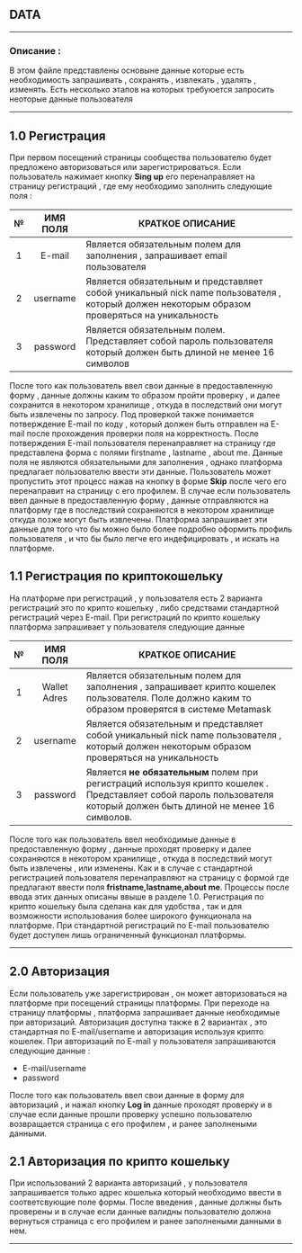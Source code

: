 ## **DATA**

---


### **Описание :**

В этом файле представлены основыне данные которые есть необходимость запрашивать , сохранять , извлекать , удалять , изменять. Есть несколько этапов на которых требуюется запросить неоторые данные пользователя

---

## 1.0 **Регистрация**

При первом посещений страницы сообщества пользователю будет предложено авторизоваться или зарегистрироваться. Если пользователь нажимает кнопку **Sing up** его перенаправляет на страницу регистраций , где ему необходимо заполнить следующие поля : 
 
| №     |  ИМЯ ПОЛЯ  | КРАТКОЕ ОПИСАНИЕ
|:-----:|:------------:|----------------- 
| 1     | E-mail      | Является обязательным полем для заполнения , запрашивает email пользователя 
| 2     | username    | Является обязательным и представляет собой уникальный nick name пользователя , который должен некоторым образом проверяться на уникальность 
| 3     | password    | Является обязательным полем. Представляет собой пароль пользователя который должен быть длиной не менее 16 символов 

После того как пользователь ввел свои данные в предоставленную форму , данные должны каким то образом пройти проверку , и далее сохранится в некотором хранилище , откуда в последствий они могут быть извлечены по запросу. Под проверкой также понимается потверждение E-mail по коду , который должен быть отправлен на E-mail после прохождения проверки поля на корректность. После потверждения E-mail пользователя перенаправляет на страницу где представлена форма с полями firstname , lastname , about me. Данные поля не являются обязательными для заполнения , однако платформа предлагает пользователю ввести эти данные. Пользователь может пропустить этот процесс нажав на кнопку в форме **Skip** после чего его перенаправит на страницу с его профилем. В случае если пользователь ввел данные в предоставленную форму , данные отправляются на платформу где в последствий сохраняются в некотором хранилище откуда позже могут быть извлечены. Платформа запрашивает эти данные для того что бы можно было более подробно оформить профиль пользователя , и что бы было легче его индефицировать , и искать на платформе. 

## 1.1 Регистрация по криптокошельку 

На платформе при регистраций , у пользователя есть 2 варианта регистраций это по крипто кошельку , либо средствами стандартной регистраций через E-mail. При регистраций по крипто кошельку платформа запрашивает у пользователя следующие данные 


| №     |  ИМЯ ПОЛЯ  | КРАТКОЕ ОПИСАНИЕ
|:-----:|:------------:|----------------- 
| 1     | Wallet Adres      | Является обязательным полем для заполнения , запрашивает крипто кошелек пользователя. Поле должно каким то образом проверятся в системе Metamask 
| 2     | username    | Является обязательным и представляет собой уникальный nick name пользователя , который должен некоторым образом проверяться на уникальность 
| 3     | password    | Является **не обязательным** полем при регистраций используя крипто кошелек . Представляет собой пароль пользователя который должен быть длиной не менее 16 символов. 


После того как пользователь ввел необходимые данные в предоставленную форму , данные проходят проверку и далее сохраняются в некотором хранилище , откуда в последствий могут быть извлечены , или изменены. Как и в случае с стандартной регистрацией пользователя перенаправляют на страницу c формой где предлагают ввести поля **fristname,lastname,about me**. Процессы после ввода этих данных  описаны ввыше в разделе 1.0. Регистрация по крипто кошельку была сделана как для удобства , так и для возможности использования более широкого функционала на платформе. При стандартной регистраций по E-mail пользователю будет доступен лишь ограниченный функционал платформы.      
  
    

---

## 2.0 Авторизация

Если пользователь уже зарегистрирован , он может авторизоваться на платформе при посещений страницы платформы. При переходе на страницу платформы , платформа запрашивает данные необходимые при авторизаций. Авторизация доступна также в 2 вариантах , это стандартная по E-mail/username  и авторизация используя крипто кошелек. При авторизаций по E-mail у пользователя запрашиваются следующие данные : 

- E-mail/username
- password 

После того как пользователь ввел свои данные в форму для авторизаций , и нажал кнопку **Log in** данные проходят проверку и в случае если данные прошли проверку успешно пользователю возвращается страница с его профилем , и ранее заполнеными данными. 

## 2.1 Авторизация по крипто кошельку 

При использований 2 варианта авторизаций , у пользователя запрашивается только адрес кошелька который необходимо ввести в соответсвующие поле формы. После введения , данные должны быть проверены и в случае если данные валидны пользователю должна вернуться страница с его профилем и ранее заполнеными данными в нем.


--- 


















